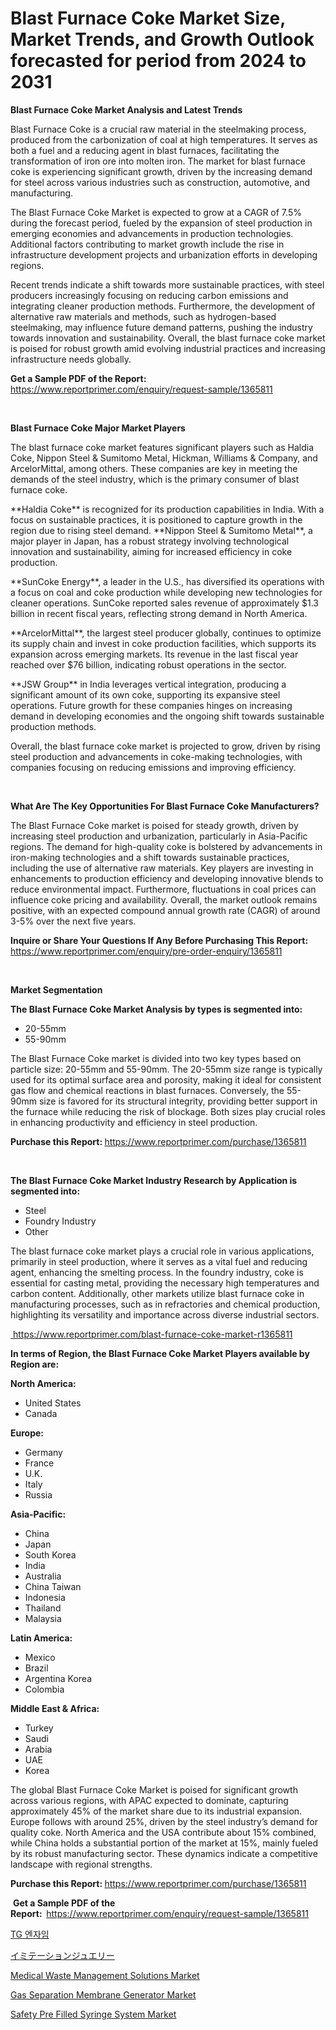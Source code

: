 <p><h1>Blast Furnace Coke Market Size, Market Trends, and Growth Outlook forecasted for period from 2024 to 2031</h1></p><p><strong>Blast Furnace Coke Market Analysis and Latest Trends</strong></p>
<p><p>Blast Furnace Coke is a crucial raw material in the steelmaking process, produced from the carbonization of coal at high temperatures. It serves as both a fuel and a reducing agent in blast furnaces, facilitating the transformation of iron ore into molten iron. The market for blast furnace coke is experiencing significant growth, driven by the increasing demand for steel across various industries such as construction, automotive, and manufacturing. </p><p>The Blast Furnace Coke Market is expected to grow at a CAGR of 7.5% during the forecast period, fueled by the expansion of steel production in emerging economies and advancements in production technologies. Additional factors contributing to market growth include the rise in infrastructure development projects and urbanization efforts in developing regions. </p><p>Recent trends indicate a shift towards more sustainable practices, with steel producers increasingly focusing on reducing carbon emissions and integrating cleaner production methods. Furthermore, the development of alternative raw materials and methods, such as hydrogen-based steelmaking, may influence future demand patterns, pushing the industry towards innovation and sustainability. Overall, the blast furnace coke market is poised for robust growth amid evolving industrial practices and increasing infrastructure needs globally.</p></p>
<p><strong>Get a Sample PDF of the Report:&nbsp;</strong> <a href="https://www.reportprimer.com/enquiry/request-sample/1365811">https://www.reportprimer.com/enquiry/request-sample/1365811</a></p>
<p>&nbsp;</p>
<p><strong>Blast Furnace Coke Major Market Players</strong></p>
<p><p>The blast furnace coke market features significant players such as Haldia Coke, Nippon Steel & Sumitomo Metal, Hickman, Williams & Company, and ArcelorMittal, among others. These companies are key in meeting the demands of the steel industry, which is the primary consumer of blast furnace coke.</p><p>**Haldia Coke** is recognized for its production capabilities in India. With a focus on sustainable practices, it is positioned to capture growth in the region due to rising steel demand. **Nippon Steel & Sumitomo Metal**, a major player in Japan, has a robust strategy involving technological innovation and sustainability, aiming for increased efficiency in coke production.</p><p>**SunCoke Energy**, a leader in the U.S., has diversified its operations with a focus on coal and coke production while developing new technologies for cleaner operations. SunCoke reported sales revenue of approximately $1.3 billion in recent fiscal years, reflecting strong demand in North America.</p><p>**ArcelorMittal**, the largest steel producer globally, continues to optimize its supply chain and invest in coke production facilities, which supports its expansion across emerging markets. Its revenue in the last fiscal year reached over $76 billion, indicating robust operations in the sector.</p><p>**JSW Group** in India leverages vertical integration, producing a significant amount of its own coke, supporting its expansive steel operations. Future growth for these companies hinges on increasing demand in developing economies and the ongoing shift towards sustainable production methods.</p><p>Overall, the blast furnace coke market is projected to grow, driven by rising steel production and advancements in coke-making technologies, with companies focusing on reducing emissions and improving efficiency.</p></p>
<p>&nbsp;</p>
<p><strong>What Are The Key Opportunities For Blast Furnace Coke Manufacturers?</strong></p>
<p><p>The Blast Furnace Coke market is poised for steady growth, driven by increasing steel production and urbanization, particularly in Asia-Pacific regions. The demand for high-quality coke is bolstered by advancements in iron-making technologies and a shift towards sustainable practices, including the use of alternative raw materials. Key players are investing in enhancements to production efficiency and developing innovative blends to reduce environmental impact. Furthermore, fluctuations in coal prices can influence coke pricing and availability. Overall, the market outlook remains positive, with an expected compound annual growth rate (CAGR) of around 3-5% over the next five years.</p></p>
<p><strong>Inquire or Share Your Questions If Any Before Purchasing This Report:</strong> <a href="https://www.reportprimer.com/enquiry/pre-order-enquiry/1365811">https://www.reportprimer.com/enquiry/pre-order-enquiry/1365811</a></p>
<p>&nbsp;</p>
<p><strong>Market Segmentation</strong></p>
<p><strong>The Blast Furnace Coke Market Analysis by types is segmented into:</strong></p>
<p><ul><li>20-55mm</li><li>55-90mm</li></ul></p>
<p><p>The Blast Furnace Coke market is divided into two key types based on particle size: 20-55mm and 55-90mm. The 20-55mm size range is typically used for its optimal surface area and porosity, making it ideal for consistent gas flow and chemical reactions in blast furnaces. Conversely, the 55-90mm size is favored for its structural integrity, providing better support in the furnace while reducing the risk of blockage. Both sizes play crucial roles in enhancing productivity and efficiency in steel production.</p></p>
<p><strong>Purchase this Report:&nbsp;</strong><a href="https://www.reportprimer.com/purchase/1365811">https://www.reportprimer.com/purchase/1365811</a></p>
<p>&nbsp;</p>
<p><strong>The Blast Furnace Coke Market Industry Research by Application is segmented into:</strong></p>
<p><ul><li>Steel</li><li>Foundry Industry</li><li>Other</li></ul></p>
<p><p>The blast furnace coke market plays a crucial role in various applications, primarily in steel production, where it serves as a vital fuel and reducing agent, enhancing the smelting process. In the foundry industry, coke is essential for casting metal, providing the necessary high temperatures and carbon content. Additionally, other markets utilize blast furnace coke in manufacturing processes, such as in refractories and chemical production, highlighting its versatility and importance across diverse industrial sectors.</p></p>
<p><a href="https://www.reportprimer.com/blast-furnace-coke-market-r1365811">&nbsp;https://www.reportprimer.com/blast-furnace-coke-market-r1365811</a></p>
<p><strong>In terms of Region, the Blast Furnace Coke Market Players available by Region are:</strong></p>
<p>
    <p> <strong> North America: </strong>
        <ul>
            <li>United States</li>
            <li>Canada</li>
        </ul>
        </p> 
    <p> <strong> Europe: </strong>
        <ul>
            <li>Germany</li>
            <li>France</li>
            <li>U.K.</li>
            <li>Italy</li>
            <li>Russia</li>
        </ul>
        </p> 
    <p> <strong> Asia-Pacific: </strong>
        <ul>
            <li>China</li>
            <li>Japan</li>
            <li>South Korea</li>
            <li>India</li>
            <li>Australia</li>
            <li>China Taiwan</li>
            <li>Indonesia</li>
            <li>Thailand</li>
            <li>Malaysia</li>
        </ul>
        </p> 
    <p> <strong> Latin America: </strong>
        <ul>
            <li>Mexico</li>
            <li>Brazil</li>
            <li>Argentina Korea</li>
            <li>Colombia</li>
        </ul>
        </p> 
    <p> <strong> Middle East & Africa: </strong>
        <ul>
            <li>Turkey</li>
            <li>Saudi</li>
            <li>Arabia</li>
            <li>UAE</li>
            <li>Korea</li>
        </ul>
    </p>
    </p>
<p><p>The global Blast Furnace Coke Market is poised for significant growth across various regions, with APAC expected to dominate, capturing approximately 45% of the market share due to its industrial expansion. Europe follows with around 25%, driven by the steel industry’s demand for quality coke. North America and the USA contribute about 15% combined, while China holds a substantial portion of the market at 15%, mainly fueled by its robust manufacturing sector. These dynamics indicate a competitive landscape with regional strengths.</p></p>
<p><strong>Purchase this Report: </strong><a href="https://www.reportprimer.com/purchase/1365811">https://www.reportprimer.com/purchase/1365811</a></p>
<p>&nbsp;<strong>Get a Sample PDF of the Report:&nbsp;&nbsp;</strong><a href="https://www.reportprimer.com/enquiry/request-sample/1365811">https://www.reportprimer.com/enquiry/request-sample/1365811</a></p>
<p><strong></strong></p>
<p><p><a href="https://medium.com/@gabrielblanda5656/tg-%ED%9A%A8%EC%86%8C-%EC%8B%9C%EC%9E%A5-%EA%B7%9C%EB%AA%A8-%EC%84%B1%EC%9E%A5-%EB%B0%8F-%EC%82%B0%EC%97%85-%EB%B6%84%EC%84%9D-%EC%8B%9C%EC%9E%A5-%EC%84%B8%EB%B6%84%ED%99%94-%EB%B0%8F-%EC%A7%80%EC%97%AD-%ED%86%B5%EC%B0%B0%EB%A0%A5%EC%97%90-%EB%8C%80%ED%95%9C-%EC%98%88%EC%B8%A1-2031%EB%85%84%EA%B9%8C%EC%A7%80-9d17ffc57703">TG 엔자임</a></p><p><a href="https://medium.com/@jeraldhackett/%E6%A8%A1%E9%80%A0%E3%82%B8%E3%83%A5%E3%82%A8%E3%83%AA%E3%83%BC%E3%83%9E%E3%83%BC%E3%82%B1%E3%83%83%E3%83%88%E3%81%AE%E8%A6%8F%E6%A8%A1-%E6%88%90%E9%95%B7-%E3%81%8A%E3%82%88%E3%81%B3%E5%B8%82%E5%A0%B4%E3%82%BB%E3%82%B0%E3%83%A1%E3%83%B3%E3%83%86%E3%83%BC%E3%82%B7%E3%83%A7%E3%83%B3%E3%81%A8%E5%9C%B0%E5%9F%9F%E5%88%A5%E3%82%A4%E3%83%B3%E3%82%B5%E3%82%A4%E3%83%88%E3%81%AB%E3%82%88%E3%82%8B%E6%A5%AD%E7%95%8C%E5%88%86%E6%9E%90-2031%E5%B9%B4%E3%81%BE%E3%81%A7%E3%81%AE%E4%BA%88%E6%B8%AC-4e8843374906?postPublishedType=repub">イミテーションジュエリー</a></p><p><a href="https://www.linkedin.com/pulse/medical-waste-management-solutions-market-size-segmentation-mqlcf">Medical Waste Management Solutions Market</a></p><p><a href="https://medium.com/@baronjacobi/gas-separation-membrane-generator-market-outlook-and-forecast-from-2024-to-2031-14f926f92e3a?postPublishedType=repub">Gas Separation Membrane Generator Market</a></p><p><a href="https://medium.com/@baronjacobi/market-trends-in-the-global-safety-pre-filled-syringe-system-market-forecast-and-analysis-2024-56a885db3a8b">Safety Pre Filled Syringe System Market</a></p></p>